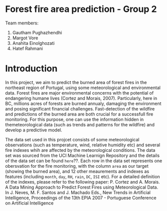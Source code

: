 # Forest fire area prediction - Group 2

Team members:

1. Gautham Pughazhendhi
2. Margot Vore
3. Anahita Einolghozati
4. Hatef Rahmani

# Introduction

In this project, we aim to predict the burned area of forest fires in the northeast region of Portugal, using some meteorological and environmental data. Forest fires are major environmental concerns with the potential of endangering humane lives (Cortez and Morais, 2007). Particularly, here in BC, millions acres of forests are burned annualy, damaging the environment and posing significant financial challenges. Fast-detection of the wildfire and predictions of the burned area are both crucial for a successfull fire monitoring. For this purpose, one can use the information hidden in themeteorological data (such as trends and patterns for the wildfire) and develop a predictive model. 

The data set used in this projcet consists of some meteorological observations (such as temperature, wind, relative humidity etc) and several fire indexes whih are affected by the meteorological conditions. The data set was sourced from the UCI Machine Learnign Repository and the details of the data set can be found `here`??. Each row in the data set represents one obersvation for the fire monitoring, with the column `area` as our target (showing the burned area), and 12 other meaurements and indexes as features (including `month`, `day`, `RH`, `rain`, `DC`, `ISI` etc). For a detailed definition of the indexes, please refer to the following paper: P. Cortez and A. Morais. A Data Mining Approach to Predict Forest Fires using Meteorological Data. In J. Neves, M. F. Santos and J. Machado Eds., New Trends in Artificial Intelligence, Proceedings of the 13th EPIA 2007 - Portuguese Conference on Artificial Intelligence

